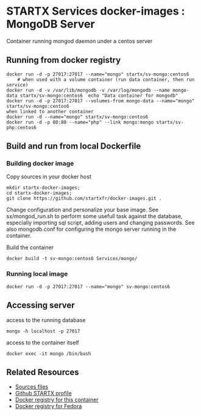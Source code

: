 # STARTX Services docker-images : MongoDB Server

Container running mongod daemon under a centos server

## Running from docker registry

	docker run -d -p 27017:27017 --name="mongo" startx/sv-mongo:centos6
        # when used with a volume container (run data container, then run service)
	docker run -d -v /var/lib/mongodb -v /var/log/mongodb --name mongo-data startx/sv-mongo:centos6  echo "Data container for mongodb"
	docker run -d -p 27017:27017 --volumes-from mongo-data --name="mongo" startx/sv-mongo:centos6
	when linked to another container
	docker run -d --name="mongo" startx/sv-mongo:centos6
	docker run -d -p 80:80 --name="php" --link mongo:mongo startx/sv-php:centos6

## Build and run from local Dockerfile
### Building docker image
Copy sources in your docker host 

	mkdir startx-docker-images; 
	cd startx-docker-images;
	git clone https://github.com/startxfr/docker-images.git .

Change configuration and personalize your base image. See sx/mongod_run.sh to perform some usefull task against the database, especially importing sql script, adding users and changing passwords. See also mongodb.conf for configuring the mongo server running in the container.

Build the container

	docker build -t sv-mongo:centos6 Services/mongo/

### Running local image

	docker run -d -p 27017:27017 --name="mongo" sv-mongo:centos6

## Accessing server
access to the running database

	mongo -h localhost -p 27017

access to the container itself

	docker exec -it mongo /bin/bash

## Related Resources
* [Sources files](https://github.com/startxfr/docker-images/tree/master/Services/mongo)
* [Github STARTX profile](https://github.com/startxfr/docker-images)
* [Docker registry for this container](https://registry.hub.docker.com/u/startx/sv-mongo/)
* [Docker registry for Fedora](https://registry.hub.docker.com/u/fedora/)

